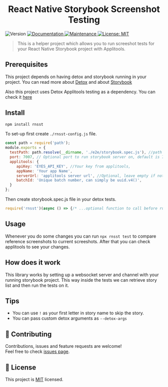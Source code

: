 <h1 align="center">React Native Storybook Screenshot Testing</h1>
<p>
  <img alt="Version" src="https://img.shields.io/badge/version-2.0.0-green.svg?cacheSeconds=2592000" />
  <a href="https://github.com/wix/rnsst#readme">
    <img alt="Documentation" src="https://img.shields.io/badge/documentation-yes-brightgreen.svg" target="_blank" />
  </a>
  <a href="https://github.com/wix/rnsst/graphs/commit-activity">
    <img alt="Maintenance" src="https://img.shields.io/badge/Maintained%3F-yes-green.svg" target="_blank" />
  </a>
  <a href="https://github.com/wix/rnsst/blob/master/LICENSE">
    <img alt="License: MIT" src="https://img.shields.io/badge/License-MIT-yellow.svg" target="_blank" />
  </a>
</p>

> This is a helper project which allows you to run screeshot tests for your React Native Storybook project with Applitools.

## Prerequisites

This project depends on having detox and storybook running in your project.
You can read more about [Detox](https://github.com/wix/Detox) and about [Storybook](https://storybook.js.org/)

Also this project uses Detox Applitools testing as a dependency. You can check it [here](https://github.com/wix-incubator/detox-applitools-testing)

## Install

```sh
npm install rnsst
```

To set-up  first create `./rnsst-config.js` file.

```js
const path = require('path');
module.exports = {
  testPath: path.resolve(__dirname, './e2e/storybook.spec.js'), //path where your spec file exists
  port: 7007, // Optional port to run storybook server on, default is 7007
  applitools: {
     apiKey: 'EYES_API_KEY', //Your key from applitools,
     appName: 'Your app Name',
     serverUrl: 'applitools server url', //Optional, leave empty if not using custom server
     batchId: 'Unique batch number, can simply be uuid.v4()',
  }
};
```

Then create storybook.spec.js file in your detox tests.

```js
require('rnsst')(async () => {/* ...optional function to call before running screenshot tests, can be useful to navigate to storybook */});
```

## Usage

Whenever you do some changes you can run `npx rnsst test` to compare reference screenshots to current screeshots.
After that you can check applitools to see your changes.

## How does it work

This library works by setting up a websocket server and channel with your running storybook project. This way inside the tests we can retrieve story list and then run the tests on it.

## Tips

- You can use `!` as your first letter in story name to skip the story.
- You can pass custom detox arguments as `--detox-args`

## 🤝 Contributing

Contributions, issues and feature requests are welcome!<br />Feel free to check [issues page](https://github.com/wix/rnsst/issues).

## 📝 License

This project is [MIT](https://github.com/wix/rnsst/blob/master/LICENSE) licensed.

